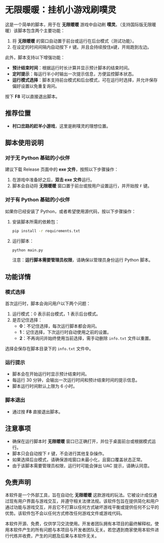 # 无限暖暖：挂机小游戏刷噗灵

这是一个简单的脚本，用于在 **无限暖暖** 游戏中自动刷 **噗灵**。（支持国际版无限暖暖）该脚本包含两个主要功能：

1. 将 **无限暖暖** 的窗口自动置于前台或运行在后台模式（测试功能）。
2. 在设定的时间间隔内自动按下 `F` 键。并且会持续按住`A`键，开局跑到左边。

此外，脚本支持以下增强功能：
- **预计结束时间**：根据运行时长计算并显示预计脚本的结束时间。
- **定时提示**：每运行半小时输出一次提示信息，方便监控脚本状态。
- **运行模式选择**：脚本支持前台模式和后台模式，可在运行时选择，并允许保存偏好设置以免重复询问。

按下 **F8** 可以直接退出脚本。

## 推荐位置

- **村口岔路的赶羊小游戏**，这里是刷噗灵的理想位置。

## 脚本使用说明

### 对于无 Python 基础的小伙伴

建议下载 Release 页面中的 **exe 文件**，按照以下步骤操作：

1. 在游戏中准备好之后，**双击 exe 文件**运行。
2. 脚本会自动将 **无限暖暖** 窗口置于前台或按用户设置运行，并开始按 `F` 键。

### 对于有 Python 基础的小伙伴

如果你已经安装了 Python，或者希望使用源代码，按以下步骤操作：

1. 安装脚本所需的依赖包：
    ```bash
    pip install -r requirements.txt
    ```

2. 运行脚本：
    ```bash
    python main.py
    ```

   注意：**运行脚本需要管理员权限**，请确保以管理员身份运行 Python 脚本。

## 功能详情

### 模式选择

首次运行时，脚本会询问用户以下两个问题：
1. 运行模式：0 表示前台模式，1 表示后台模式。
2. 是否记住选择：
   - **0**：不记住选择，每次运行脚本都会询问。
   - **1**：记住选择，下次运行时自动使用之前的设置。
   - **2**：不再询问并始终使用当前选择，需手动删除 `info.txt` 文件以重置。

选择会保存在脚本目录下的 `info.txt` 文件中。

### 运行提示

- 脚本会在开始运行时显示预计结束时间。
- 每运行 30 分钟，会输出一次运行时间和预计结束时间的提示信息。
- 脚本运行时间默认上限为 6 小时。

### 脚本退出

- 通过按 **F8** 直接退出脚本。

## 注意事项

- 确保在运行脚本时 **无限暖暖** 窗口已正确打开，并位于桌面前台或根据模式运行。
- 脚本只会自动按下 `F` 键，不会进行其他复杂操作。
- 如果选择后台模式，请确保游戏窗口未最小化，且窗口覆盖状态正常。
- 由于该脚本需要管理员权限，运行时可能会弹出 UAC 提示，请确认同意。

## 免责声明

本软件是一个外部工具，旨在自动化 **无限暖暖** 这款游戏的玩法。它被设计成仅通过现有用户界面与游戏交互，并遵守相关法律法规。该软件包旨在提供简化和用户通过功能与游戏交互，并且它不打算以任何方式破坏游戏平衡或提供任何不公平的优势。该软件包不会以任何方式修改任何游戏文件或游戏代码。

本软件开源、免费，仅供学习交流使用。开发者团队拥有本项目的最终解释权。使用本软件产生的所有问题与本项目与开发者团队无关。若您遇到商家使用本软件进行代练并收费，产生的问题及后果与本软件无关。
